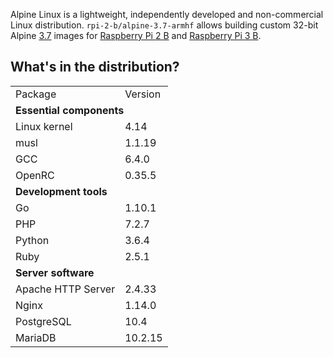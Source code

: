 Alpine Linux is a lightweight, independently developed and non-commercial Linux distribution. `rpi-2-b/alpine-3.7-armhf` allows building custom 32-bit Alpine [3.7](https://alpinelinux.org/posts/Alpine-3.7.0-released.html) images for [Raspberry Pi 2 B](https://raspberrypi.org/products/raspberry-pi-2-model-b/) and [Raspberry Pi 3 B](https://raspberrypi.org/products/raspberry-pi-3-model-b/).

## What's in the distribution?

<table>
  <tr>
    <td>Package</td>
    <td>Version</td>
  </tr>
  <tr>
    <td colspan="2"><b>Essential components</b></td>
  </tr>
  <tr>
    <td>Linux kernel</td>
    <td>4.14</td>
  </tr>
  <tr>
    <td>musl</td>
    <td>1.1.19</td>
  </tr>
  <tr>
    <td>GCC</td>
    <td>6.4.0</td>
  </tr>
  <tr>
    <td>OpenRC</td>
    <td>0.35.5</td>
  </tr>
  <tr>
    <td colspan="2"><b>Development tools</b></td>
  </tr>
  <tr>
    <td>Go</td>
    <td>1.10.1</td>
  </tr>
  <tr>
    <td>PHP</td>
    <td>7.2.7</td>
  </tr>
  <tr>
    <td>Python</td>
    <td>3.6.4</td>
  </tr>
  <tr>
    <td>Ruby</td>
    <td>2.5.1</td>
  </tr>
  <tr>
    <td colspan="2"><b>Server software</b></td>
  </tr>
  <tr>
    <td>Apache HTTP Server</td>
    <td>2.4.33</td>
  </tr>
  <tr>
    <td>Nginx</td>
    <td>1.14.0</td>
  </tr>
  <tr>
    <td>PostgreSQL</td>
    <td>10.4</td>
  </tr>
  <tr>
    <td>MariaDB</td>
    <td>10.2.15</td>
  </tr>
</table>
